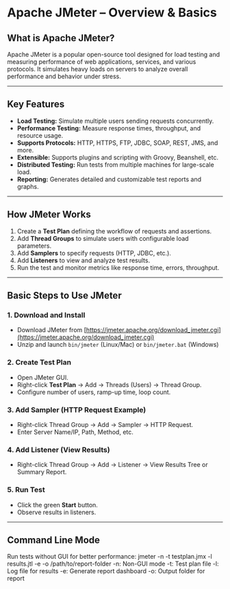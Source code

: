 # Apache JMeter – Overview & Basics

## What is Apache JMeter?

Apache JMeter is a popular open-source tool designed for load testing and measuring performance of web applications, services, and various protocols. It simulates heavy loads on servers to analyze overall performance and behavior under stress.

---

## Key Features

- **Load Testing:** Simulate multiple users sending requests concurrently.  
- **Performance Testing:** Measure response times, throughput, and resource usage.  
- **Supports Protocols:** HTTP, HTTPS, FTP, JDBC, SOAP, REST, JMS, and more.  
- **Extensible:** Supports plugins and scripting with Groovy, Beanshell, etc.  
- **Distributed Testing:** Run tests from multiple machines for large-scale load.  
- **Reporting:** Generates detailed and customizable test reports and graphs.

---

## How JMeter Works

1. Create a **Test Plan** defining the workflow of requests and assertions.  
2. Add **Thread Groups** to simulate users with configurable load parameters.  
3. Add **Samplers** to specify requests (HTTP, JDBC, etc.).  
4. Add **Listeners** to view and analyze test results.  
5. Run the test and monitor metrics like response time, errors, throughput.

---

## Basic Steps to Use JMeter

### 1. Download and Install

- Download JMeter from [https://jmeter.apache.org/download_jmeter.cgi](https://jmeter.apache.org/download_jmeter.cgi)  
- Unzip and launch `bin/jmeter` (Linux/Mac) or `bin/jmeter.bat` (Windows)

### 2. Create Test Plan

- Open JMeter GUI.  
- Right-click **Test Plan** → Add → Threads (Users) → Thread Group.  
- Configure number of users, ramp-up time, loop count.

### 3. Add Sampler (HTTP Request Example)

- Right-click Thread Group → Add → Sampler → HTTP Request.  
- Enter Server Name/IP, Path, Method, etc.

### 4. Add Listener (View Results)

- Right-click Thread Group → Add → Listener → View Results Tree or Summary Report.

### 5. Run Test

- Click the green **Start** button.  
- Observe results in listeners.

---

## Command Line Mode

Run tests without GUI for better performance:
jmeter -n -t testplan.jmx -l results.jtl -e -o /path/to/report-folder
-n: Non-GUI mode
-t: Test plan file
-l: Log file for results
-e: Generate report dashboard
-o: Output folder for report
